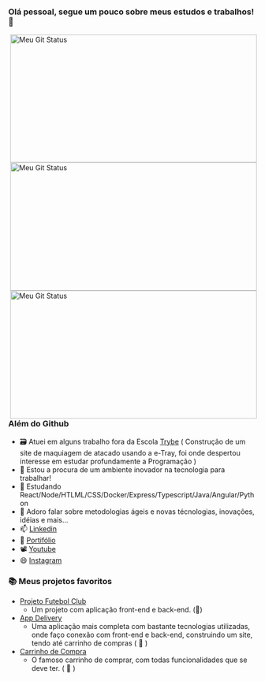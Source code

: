 ### Olá pessoal, segue um pouco sobre meus estudos e trabalhos! 👋

<img align="right" width='500px' height='260px' alt="Meu Git Status" title="Meu Git Status" src="https://github-readme-streak-stats.herokuapp.com?user=ArthurBarbosaOliveira&theme=gotham&hide_border=true&locale=pt-br"/>
<img align="right" width='500px' height='260px' alt="Meu Git Status" title="Meu Git Status" src="https://github-readme-stats.vercel.app/api/top-langs/?username=ArthurBarbosaOliveira&layout=compact"/>
<img align="right" width='500px' height='260px' alt="Meu Git Status" title="Meu Git Status" src="https://github-readme-stats.vercel.app/api/?username=ArthurBarbosaOliveira&show_icons=true&title_color=fff&icon_color=79ff97&text_color=9f9f9f&bg_color=151515"/>

### Além do Github
 - 🗃️ Atuei em alguns trabalho fora da Escola [Trybe](https://www.betrybe.com/)   ( Construção de um site de maquiagem de atacado usando a e-Tray, foi onde despertou interesse em estudar profundamente a Programação )
 - 💼 Estou a procura de um ambiente inovador na tecnologia para trabalhar!
 - 🌱 Estudando React/Node/HTLML/CSS/Docker/Express/Typescript/Java/Angular/Python
 - 💬 Adoro falar sobre metodologias ágeis e novas técnologias, inovações, idéias e mais... 
 - 📫 [Linkedin](https://www.linkedin.com/in/arthurbarbosaoliveira/)
 - 📝 [Portifólio](https://arthurbarbosaoliveira.github.io/)
 - 📽️ [Youtube](https://www.youtube.com/channel/UCsTtwgnRaq2YUjDRnOOa7lg)
 - 😄 [Instagram](https://www.instagram.com/arthurbarbosaoliveira/)

### 📚 Meus projetos favoritos
- [Projeto Futebol Club](https://github.com/ArthurBarbosaOliveira/Projeto-Futebol-Clube)
  - Um projeto com aplicação front-end e back-end.   (:dart:)
- [App Delivery](https://github.com/ArthurBarbosaOliveira/Projeto-App-Delivery)
  - Uma aplicação mais completa com bastante tecnologias utilizadas, onde faço conexão com front-end e back-end, construindo um site, tendo até carrinho de compras    ( :dart: )
- [Carrinho de Compra](-)
  - O famoso carrinho de comprar, com todas funcionalidades que se deve ter.   ( :dart: )



